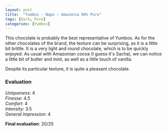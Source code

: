 ```yaml
---
layout: post
title:  "Yumbos - Napo – Amazonia 60% Puro"
tags: [Dark, Pure] 
categories: [Yumbos]
---
```



This chocolate is probably the best representative of Yumbos. 
As for the other chocolates of the brand, the texture can be surprising, as it is a little bit brittle. It is a very light and round chocolate, which is to be quickly enjoyed. As usual with Amazonian cocoa (I guess it's Sacha), we can notice a little bit of butter and mint, as well as a little touch of vanilla.

Despite its particular texture, it is quite a pleasant chocolate.


### Evaluation

_Uniqueness_: 4  
_Finesse_: 4.5  
_Comfort_: 4  
_Intensity_: 3.5  
_General impression_: 4

**Final evaluation**: 20/25